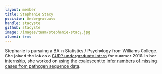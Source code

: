 ```yaml
---
layout: member
title: Stephanie Stacy
position: Undergraduate
handle: stacyste
github: stacyste
image: /images/team/stephanie-stacy.jpg
alumni: true
---
```


Stephanie is pursuing a BA in Statistics / Psychology from Williams College. She joined the lab as a [SURP undergraduate intern](https://www.fredhutch.org/en/education-training/undergraduate-students.html) for summer 2016. In her internship, she worked on using the coalescent to [infer numbers of missing cases from pathogen sequence data](/projects/unsampled/).

